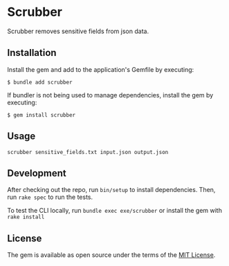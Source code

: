 # Scrubber

Scrubber removes sensitive fields from json data.

## Installation

Install the gem and add to the application's Gemfile by executing:

    $ bundle add scrubber

If bundler is not being used to manage dependencies, install the gem by executing:

    $ gem install scrubber

## Usage

```
scrubber sensitive_fields.txt input.json output.json
```

## Development

After checking out the repo, run `bin/setup` to install dependencies. Then, run `rake spec` to run the tests.

To test the CLI locally, run `bundle exec exe/scrubber` or install the gem with `rake install`


## License

The gem is available as open source under the terms of the [MIT License](https://opensource.org/licenses/MIT).
